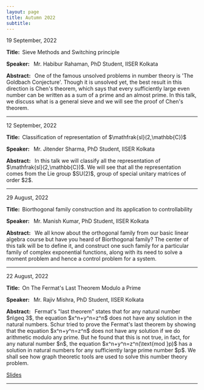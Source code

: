 ```yaml
---
layout: page
title: Autumn 2022 
subtitle: 
---
```


<style>
    @media only screen and (min-width: 865px) {
        .row {
            margin-right: -100px;
            margin-left: -100px;
        }
    }
</style>


<div id="Goldbach">
    <p>19 September, 2022</p>
    <p><strong>Title: &nbsp;</strong>Sieve Methods and Switching principle</p>
    <p>
        <strong>Speaker: &nbsp;</strong> Mr. Habibur Rahaman, PhD Student, IISER Kolkata
    </p>
    <p class="text-justify">
        <strong>Abstract: &nbsp;</strong> One of the famous unsolved problems in number theory is 'The Goldbach Conjecture'.  Though it is unsolved yet, the best result in this direction is Chen's theorem, which says that every sufficiently large even number can be written as a sum of a prime and an almost prime. In this talk, we discuss what is a general sieve and we will see the proof of Chen's theorem.
    </p>
</div>


---

<div id="Representation">
    <p>12 September, 2022</p>
    <p><strong>Title: &nbsp;</strong>Classification of representation of $\mathfrak{sl}(2,\mathbb{C})$</p>
    <p>
        <strong>Speaker: &nbsp;</strong> Mr. Jitender Sharma, PhD Student, IISER Kolkata
    </p>
    <p class="text-justify">
        <strong>Abstract: &nbsp;</strong> In this talk we will classify all the representation of $\mathfrak{sl}(2,\mathbb{C})$. We will see that all the representation comes from the Lie group $SU(2)$, group of special unitary matrices of order $2$.
    </p>
</div>


---

<div id="Nullcontrol">
    <p>29 August, 2022</p>
    <p><strong>Title: &nbsp;</strong>Biorthogonal family construction and its application to controllability</p>
    <p>
        <strong>Speaker: &nbsp;</strong> Mr. Manish Kumar, PhD Student, IISER Kolkata
    </p>
    <p class="text-justify">
        <strong>Abstract: &nbsp;</strong> We all know about the orthogonal family from our basic linear algebra course but have you heard of Biorthogonal family?
        The center of this talk will be to define it, and construct one such family for a particular family of complex exponential functions, along with its need to solve a moment problem and hence a control problem for a system.
    </p>
</div>

<!-- <p>
    <a href="/assets/slides/GSS_Talk_Rajiv.pdf" target = "_blank">Slides</a>
    </p> -->

---

<div id="FermatsTheorem">
    <p>22 August, 2022</p>
    <p><strong>Title: &nbsp;</strong>On The Fermat's Last Theorem Modulo a Prime</p>
    <p>
        <strong>Speaker: &nbsp;</strong> Mr. Rajiv Mishra, PhD Student, IISER Kolkata
    </p>
    <p class="text-justify">
        <strong>Abstract: &nbsp;</strong> Fermat's "last theorem" states that for any natural number $n\geq 3$, the equation $x^n+y^n=z^n$ does not have any solution in the natural numbers. Schur tried to prove the Fermat's last theorem by showing that the equation $x^n+y^n=z^n$ does not have any solution if we do arithmetic modulo any prime. But he found that this is not true, in fact, for any natural number $n$, the equation $x^n+y^n=z^n(\text{mod }p)$ has a solution in natural numbers for any sufficiently large prime number $p$. We shall see how graph theoretic tools are used to solve this number theory problem.
    </p>
</div>


 <p>
    <a href="/assets/slides/GSS_Talk_Rajiv.pdf" target = "_blank">Slides</a>
    </p>


---


